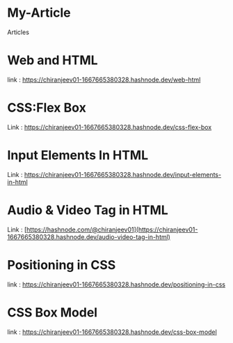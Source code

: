 # My-Article
Articles
# Web and HTML
link : https://chiranjeev01-1667665380328.hashnode.dev/web-html
<br>
# CSS:Flex Box <br>
Link : https://chiranjeev01-1667665380328.hashnode.dev/css-flex-box
# Input Elements In HTML
Link : https://chiranjeev01-1667665380328.hashnode.dev/input-elements-in-html
# Audio & Video Tag in HTML
Link : [https://hashnode.com/@chiranjeev01](https://chiranjeev01-1667665380328.hashnode.dev/audio-video-tag-in-html)
# Positioning in CSS
link : https://chiranjeev01-1667665380328.hashnode.dev/positioning-in-css
# CSS Box Model
link : https://chiranjeev01-1667665380328.hashnode.dev/css-box-model
